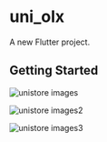# uni_olx

A new Flutter project.

## Getting Started

![unistore images](https://github.com/co-droid/UNISTORE/assets/64602660/4559f12d-5c6d-481a-b4e0-1ea1fffffb6d.png)

![unistore images2](https://github.com/co-droid/UNISTORE/assets/64602660/46f0a0e4-98a6-4083-b979-c7106931b806.png)

![unistore images3](https://github.com/co-droid/UNISTORE/assets/64602660/aa6b9656-6a0b-4a51-9741-ec62896be64a.png)



